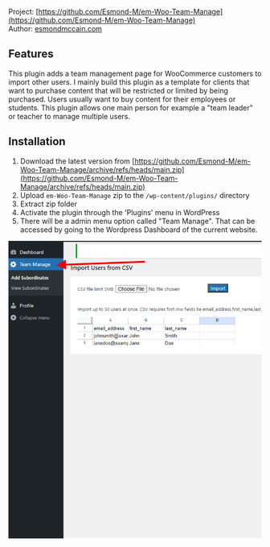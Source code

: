 Project: [https://github.com/Esmond-M/em-Woo-Team-Manage](https://github.com/Esmond-M/em-Woo-Team-Manage)<br>
Author: [esmondmccain.com](https://esmondmccain.com/)

## Features
This plugin adds a team management page for WooCommerce customers to import other users. I mainly build this plugin as a template for clients that want to purchase content that will be restricted or limited by being purchased. Users usually want to buy content for their employees or students. This plugin allows one main person for example a "team leader" or teacher to manage multiple users.
 ## Installation

1. Download the latest version from [https://github.com/Esmond-M/em-Woo-Team-Manage/archive/refs/heads/main.zip](https://github.com/Esmond-M/em-Woo-Team-Manage/archive/refs/heads/main.zip)
2. Upload `em-Woo-Team-Manage` zip to the `/wp-content/plugins/` directory
3. Extract zip folder
4. Activate the plugin through the 'Plugins' menu in WordPress
5. There will be a admin menu option called "Team Manage". That can be accessed by going to the Wordpress Dashboard of the current website.

![Alt text](/docs/img/team-manage-menu.png "menu option")


